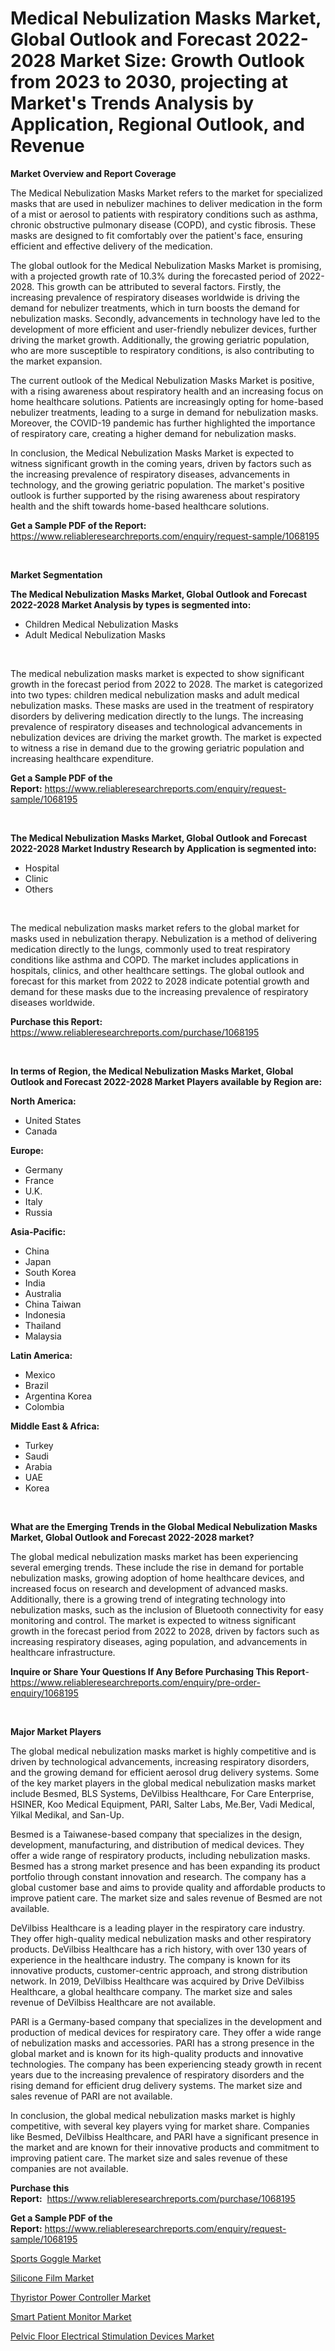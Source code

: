 <p><h1>Medical Nebulization Masks Market, Global Outlook and Forecast 2022-2028 Market Size: Growth Outlook from 2023 to 2030, projecting at Market's Trends Analysis by Application, Regional Outlook, and Revenue</h1></p><p><strong>Market Overview and Report Coverage</strong></p>
<p><p>The Medical Nebulization Masks Market refers to the market for specialized masks that are used in nebulizer machines to deliver medication in the form of a mist or aerosol to patients with respiratory conditions such as asthma, chronic obstructive pulmonary disease (COPD), and cystic fibrosis. These masks are designed to fit comfortably over the patient's face, ensuring efficient and effective delivery of the medication.</p><p>The global outlook for the Medical Nebulization Masks Market is promising, with a projected growth rate of 10.3% during the forecasted period of 2022-2028. This growth can be attributed to several factors. Firstly, the increasing prevalence of respiratory diseases worldwide is driving the demand for nebulizer treatments, which in turn boosts the demand for nebulization masks. Secondly, advancements in technology have led to the development of more efficient and user-friendly nebulizer devices, further driving the market growth. Additionally, the growing geriatric population, who are more susceptible to respiratory conditions, is also contributing to the market expansion.</p><p>The current outlook of the Medical Nebulization Masks Market is positive, with a rising awareness about respiratory health and an increasing focus on home healthcare solutions. Patients are increasingly opting for home-based nebulizer treatments, leading to a surge in demand for nebulization masks. Moreover, the COVID-19 pandemic has further highlighted the importance of respiratory care, creating a higher demand for nebulization masks.</p><p>In conclusion, the Medical Nebulization Masks Market is expected to witness significant growth in the coming years, driven by factors such as the increasing prevalence of respiratory diseases, advancements in technology, and the growing geriatric population. The market's positive outlook is further supported by the rising awareness about respiratory health and the shift towards home-based healthcare solutions.</p></p>
<p><strong>Get a Sample PDF of the Report:</strong> <a href="https://www.reliableresearchreports.com/enquiry/request-sample/1068195">https://www.reliableresearchreports.com/enquiry/request-sample/1068195</a></p>
<p>&nbsp;</p>
<p><strong>Market Segmentation</strong></p>
<p><strong>The Medical Nebulization Masks Market, Global Outlook and Forecast 2022-2028 Market Analysis by types is segmented into:</strong></p>
<p><ul><li>Children Medical Nebulization Masks</li><li>Adult Medical Nebulization Masks</li></ul></p>
<p>&nbsp;</p>
<p><p>The medical nebulization masks market is expected to show significant growth in the forecast period from 2022 to 2028. The market is categorized into two types: children medical nebulization masks and adult medical nebulization masks. These masks are used in the treatment of respiratory disorders by delivering medication directly to the lungs. The increasing prevalence of respiratory diseases and technological advancements in nebulization devices are driving the market growth. The market is expected to witness a rise in demand due to the growing geriatric population and increasing healthcare expenditure.</p></p>
<p><strong>Get a Sample PDF of the Report:</strong>&nbsp;<a href="https://www.reliableresearchreports.com/enquiry/request-sample/1068195">https://www.reliableresearchreports.com/enquiry/request-sample/1068195</a></p>
<p>&nbsp;</p>
<p><strong>The Medical Nebulization Masks Market, Global Outlook and Forecast 2022-2028 Market Industry Research by Application is segmented into:</strong></p>
<p><ul><li>Hospital</li><li>Clinic</li><li>Others</li></ul></p>
<p>&nbsp;</p>
<p><p>The medical nebulization masks market refers to the global market for masks used in nebulization therapy. Nebulization is a method of delivering medication directly to the lungs, commonly used to treat respiratory conditions like asthma and COPD. The market includes applications in hospitals, clinics, and other healthcare settings. The global outlook and forecast for this market from 2022 to 2028 indicate potential growth and demand for these masks due to the increasing prevalence of respiratory diseases worldwide.</p></p>
<p><strong>Purchase this Report:</strong>&nbsp; <a href="https://www.reliableresearchreports.com/purchase/1068195">https://www.reliableresearchreports.com/purchase/1068195</a></p>
<p>&nbsp;</p>
<p><strong>In terms of Region, the Medical Nebulization Masks Market, Global Outlook and Forecast 2022-2028 Market Players available by Region are:</strong></p>
<p>
    <p> <strong> North America: </strong>
        <ul>
            <li>United States</li>
            <li>Canada</li>
        </ul>
        </p> 
    <p> <strong> Europe: </strong>
        <ul>
            <li>Germany</li>
            <li>France</li>
            <li>U.K.</li>
            <li>Italy</li>
            <li>Russia</li>
        </ul>
        </p> 
    <p> <strong> Asia-Pacific: </strong>
        <ul>
            <li>China</li>
            <li>Japan</li>
            <li>South Korea</li>
            <li>India</li>
            <li>Australia</li>
            <li>China Taiwan</li>
            <li>Indonesia</li>
            <li>Thailand</li>
            <li>Malaysia</li>
        </ul>
        </p> 
    <p> <strong> Latin America: </strong>
        <ul>
            <li>Mexico</li>
            <li>Brazil</li>
            <li>Argentina Korea</li>
            <li>Colombia</li>
        </ul>
        </p> 
    <p> <strong> Middle East & Africa: </strong>
        <ul>
            <li>Turkey</li>
            <li>Saudi</li>
            <li>Arabia</li>
            <li>UAE</li>
            <li>Korea</li>
        </ul>
    </p>
    </p>
<p>&nbsp;</p>
<p><strong>What are the Emerging Trends in the Global Medical Nebulization Masks Market, Global Outlook and Forecast 2022-2028 market?</strong></p>
<p><p>The global medical nebulization masks market has been experiencing several emerging trends. These include the rise in demand for portable nebulization masks, growing adoption of home healthcare devices, and increased focus on research and development of advanced masks. Additionally, there is a growing trend of integrating technology into nebulization masks, such as the inclusion of Bluetooth connectivity for easy monitoring and control. The market is expected to witness significant growth in the forecast period from 2022 to 2028, driven by factors such as increasing respiratory diseases, aging population, and advancements in healthcare infrastructure.</p></p>
<p><strong>Inquire or Share Your Questions If Any Before Purchasing This Report</strong>- <a href="https://www.reliableresearchreports.com/enquiry/pre-order-enquiry/1068195">https://www.reliableresearchreports.com/enquiry/pre-order-enquiry/1068195</a></p>
<p>&nbsp;</p>
<p><strong>Major Market Players</strong></p>
<p><p>The global medical nebulization masks market is highly competitive and is driven by technological advancements, increasing respiratory disorders, and the growing demand for efficient aerosol drug delivery systems. Some of the key market players in the global medical nebulization masks market include Besmed, BLS Systems, DeVilbiss Healthcare, For Care Enterprise, HSINER, Koo Medical Equipment, PARI, Salter Labs, Me.Ber, Vadi Medical, Yilkal Medikal, and San-Up.</p><p>Besmed is a Taiwanese-based company that specializes in the design, development, manufacturing, and distribution of medical devices. They offer a wide range of respiratory products, including nebulization masks. Besmed has a strong market presence and has been expanding its product portfolio through constant innovation and research. The company has a global customer base and aims to provide quality and affordable products to improve patient care. The market size and sales revenue of Besmed are not available.</p><p>DeVilbiss Healthcare is a leading player in the respiratory care industry. They offer high-quality medical nebulization masks and other respiratory products. DeVilbiss Healthcare has a rich history, with over 130 years of experience in the healthcare industry. The company is known for its innovative products, customer-centric approach, and strong distribution network. In 2019, DeVilbiss Healthcare was acquired by Drive DeVilbiss Healthcare, a global healthcare company. The market size and sales revenue of DeVilbiss Healthcare are not available.</p><p>PARI is a Germany-based company that specializes in the development and production of medical devices for respiratory care. They offer a wide range of nebulization masks and accessories. PARI has a strong presence in the global market and is known for its high-quality products and innovative technologies. The company has been experiencing steady growth in recent years due to the increasing prevalence of respiratory disorders and the rising demand for efficient drug delivery systems. The market size and sales revenue of PARI are not available.</p><p>In conclusion, the global medical nebulization masks market is highly competitive, with several key players vying for market share. Companies like Besmed, DeVilbiss Healthcare, and PARI have a significant presence in the market and are known for their innovative products and commitment to improving patient care. The market size and sales revenue of these companies are not available.</p></p>
<p><strong>Purchase this Report:</strong>&nbsp;&nbsp;<a href="https://www.reliableresearchreports.com/purchase/1068195">https://www.reliableresearchreports.com/purchase/1068195</a></p>
<p></p>
<p><strong>Get a Sample PDF of the Report:</strong>&nbsp;<a href="https://www.reliableresearchreports.com/enquiry/request-sample/1068195">https://www.reliableresearchreports.com/enquiry/request-sample/1068195</a></p>
<p><p><a href="https://medium.com/@audieyost1952/sports-goggle-market-size-growth-forecast-2023-2030-5564b28ed134">Sports Goggle Market</a></p><p><a href="https://www.linkedin.com/pulse/silicone-film-market-size-2023-2030-global-industrial-im54f/">Silicone Film Market</a></p><p><a href="https://medium.com/@tobyyundt2023/thyristor-power-controller-market-size-growth-forecast-2023-2030-fc1d971b440c">Thyristor Power Controller Market</a></p><p><a href="https://www.reportprime.com/smart-patient-monitor-r8998">Smart Patient Monitor Market</a></p><p><a href="https://www.reportprime.com/pelvic-floor-electrical-stimulation-devices-r9000">Pelvic Floor Electrical Stimulation Devices Market</a></p></p>